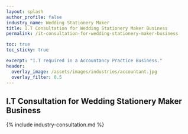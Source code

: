 ```yaml
---
layout: splash 
author_profile: false 
industry_name: Wedding Stationery Maker
title: I.T Consultation for Wedding Stationery Maker Business
permalink: /it-consultation-for-wedding-stationery-maker-business

toc: true
toc_sticky: true

excerpt: "I.T required in a Accountancy Practice Business."
header:
  overlay_image: /assets/images/industries/accountant.jpg
  overlay_filter: 0.5 
---
```


## I.T Consultation for Wedding Stationery Maker Business

{% include industry-consultation.md %}
